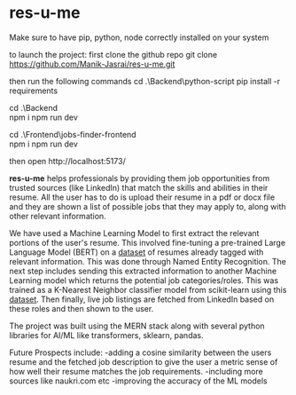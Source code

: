 # res-u-me
Make sure to have pip, python, node correctly installed on your system

to launch the project:
first clone the github repo
git clone https://github.com/Manik-Jasrai/res-u-me.git

then run the following commands
cd .\Backend\python-script
pip install -r requirements

cd .\Backend\
npm i
npm run dev

cd .\Frontend\jobs-finder-frontend\
npm i
npm run dev

then open http://localhost:5173/

**res-u-me** helps professionals by providing them job opportunities from trusted sources (like LinkedIn) that match the skills and abilities in their resume.
All the user has to do is upload their resume in a pdf or docx file and they are shown a list of possible jobs that they may apply to, along with other relevant information.

We have used a Machine Learning Model to first extract the relevant portions of the user's resume. This involved fine-tuning a pre-trained Large Language Model (BERT) on a [dataset](https://www.kaggle.com/datasets/dataturks/resume-entities-for-ner) of resumes already tagged with relevant information. This was done through Named Entity Recognition.
The next step includes sending this extracted information to another Machine Learning model which returns the potential job categories/roles. This was trained as a K-Nearest Neighbor classifier model from scikit-learn using this [dataset](https://www.kaggle.com/datasets/gauravduttakiit/resume-dataset).
Then finally, live job listings are fetched from LinkedIn based on these roles and then shown to the user.

The project was built using the MERN stack along with several python libraries for AI/ML like transformers, sklearn, pandas.

Future Prospects include:
-adding a cosine similarity between the users resume and the fetched job description to give the user a metric sense of how well their resume matches the job requirements. 
-including more sources like naukri.com etc
-improving the accuracy of the ML models
